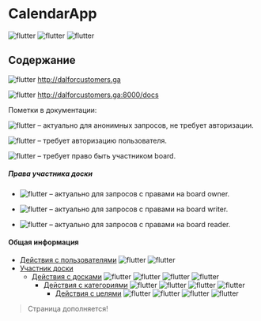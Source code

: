 # CalendarApp

![flutter](https://img.shields.io/badge/python-v3.8-blue)
![flutter](https://img.shields.io/badge/django-v4.0.4-blue)
![flutter](https://img.shields.io/badge/djangorestframework-v3.13.1-blue)


## Содержание

![flutter](https://img.shields.io/badge/Cайт-important) http://dalforcustomers.ga

![flutter](https://img.shields.io/badge/Swagger-important) http://dalforcustomers.ga:8000/docs

Пометки в документации:

![flutter](https://img.shields.io/badge/anonymous-blueviolet) – актуально для анонимных запросов, не требует авторизации.

![flutter](https://img.shields.io/badge/user-green) – требует авторизацию пользователя.


![flutter](https://img.shields.io/badge/boardparticipant-0000FF) – требует право быть участником board.
##### Права участника доски
  * ![flutter](https://img.shields.io/badge/owner-00FFFF) – актуально для запросов c правами на board owner.

  * ![flutter](https://img.shields.io/badge/writer-C0C0C0) – актуально для запросов c правами на board  writer.

  * ![flutter](https://img.shields.io/badge/reader-00FF00) – актуально для запросов c правами на board reader.

#### Общая информация

* [Действия с пользователями](docs/users.md) ![flutter](https://img.shields.io/badge/anonymous-blueviolet)
![flutter](https://img.shields.io/badge/user-green)
* [Участник доски](docs/boardparticipant.md)
  * [Действия с досками](docs/boards.md) ![flutter](https://img.shields.io/badge/boardparticipant-0000FF) ![flutter](https://img.shields.io/badge/owner-00FFFF) ![flutter](https://img.shields.io/badge/writer-C0C0C0) ![flutter](https://img.shields.io/badge/reader-00FF00)
    * [Действия с категориями](docs/goalcategory.md) 
![flutter](https://img.shields.io/badge/boardparticipant-0000FF) ![flutter](https://img.shields.io/badge/owner-00FFFF) ![flutter](https://img.shields.io/badge/writer-C0C0C0) ![flutter](https://img.shields.io/badge/reader-00FF00)
      * [Действия с целями](docs/goals.md) 
![flutter](https://img.shields.io/badge/boardparticipant-0000FF) ![flutter](https://img.shields.io/badge/owner-00FFFF) ![flutter](https://img.shields.io/badge/writer-C0C0C0) ![flutter](https://img.shields.io/badge/reader-00FF00)

> Страница дополняется!   
